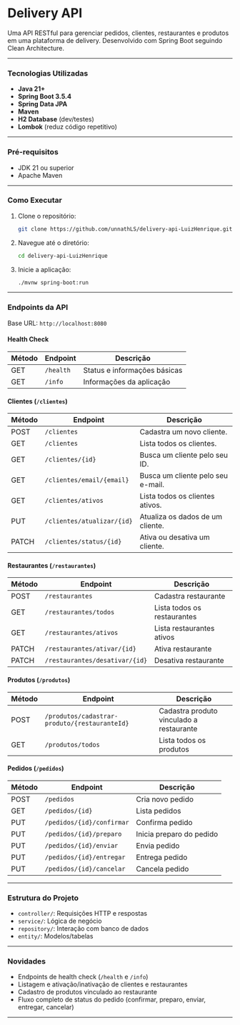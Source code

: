 # Delivery API

Uma API RESTful para gerenciar pedidos, clientes, restaurantes e produtos em uma plataforma de delivery. Desenvolvido com Spring Boot seguindo Clean Architecture.

---

### **Tecnologias Utilizadas**

- **Java 21+**
- **Spring Boot 3.5.4**
- **Spring Data JPA**
- **Maven**
- **H2 Database** (dev/testes)
- **Lombok** (reduz código repetitivo)

---

### **Pré-requisitos**

- JDK 21 ou superior
- Apache Maven

---

### **Como Executar**

1. Clone o repositório:
   ```bash
   git clone https://github.com/unnathLS/delivery-api-LuizHenrique.git
   ```
2. Navegue até o diretório:
   ```bash
   cd delivery-api-LuizHenrique
   ```
3. Inicie a aplicação:
   ```bash
   ./mvnw spring-boot:run
   ```

---

### **Endpoints da API**

Base URL: `http://localhost:8080`

#### **Health Check**

| Método | Endpoint  | Descrição                    |
| ------ | --------- | ---------------------------- |
| GET    | `/health` | Status e informações básicas |
| GET    | `/info`   | Informações da aplicação     |

#### **Clientes (`/clientes`)**

| Método | Endpoint                   | Descrição                         |
| ------ | -------------------------- | --------------------------------- |
| POST   | `/clientes`                | Cadastra um novo cliente.         |
| GET    | `/clientes`                | Lista todos os clientes.          |
| GET    | `/clientes/{id}`           | Busca um cliente pelo seu ID.     |
| GET    | `/clientes/email/{email}`  | Busca um cliente pelo seu e-mail. |
| GET    | `/clientes/ativos`         | Lista todos os clientes ativos.   |
| PUT    | `/clientes/atualizar/{id}` | Atualiza os dados de um cliente.  |
| PATCH  | `/clientes/status/{id}`    | Ativa ou desativa um cliente.     |

#### **Restaurantes (`/restaurantes`)**

| Método | Endpoint                       | Descrição                   |
| ------ | ------------------------------ | --------------------------- |
| POST   | `/restaurantes`                | Cadastra restaurante        |
| GET    | `/restaurantes/todos`          | Lista todos os restaurantes |
| GET    | `/restaurantes/ativos`         | Lista restaurantes ativos   |
| PATCH  | `/restaurantes/ativar/{id}`    | Ativa restaurante           |
| PATCH  | `/restaurantes/desativar/{id}` | Desativa restaurante        |

#### **Produtos (`/produtos`)**

| Método | Endpoint                                      | Descrição                                |
| ------ | --------------------------------------------- | ---------------------------------------- |
| POST   | `/produtos/cadastrar-produto/{restauranteId}` | Cadastra produto vinculado a restaurante |
| GET    | `/produtos/todos`                             | Lista todos os produtos                  |

#### **Pedidos (`/pedidos`)**

| Método | Endpoint                  | Descrição                |
| ------ | ------------------------- | ------------------------ |
| POST   | `/pedidos`                | Cria novo pedido         |
| GET    | `/pedidos/{id}`           | Lista pedidos            |
| PUT    | `/pedidos/{id}/confirmar` | Confirma pedido          |
| PUT    | `/pedidos/{id}/preparo`   | Inicia preparo do pedido |
| PUT    | `/pedidos/{id}/enviar`    | Envia pedido             |
| PUT    | `/pedidos/{id}/entregar`  | Entrega pedido           |
| PUT    | `/pedidos/{id}/cancelar`  | Cancela pedido           |

---

### **Estrutura do Projeto**

- `controller/`: Requisições HTTP e respostas
- `service/`: Lógica de negócio
- `repository/`: Interação com banco de dados
- `entity/`: Modelos/tabelas

---

### **Novidades**

- Endpoints de health check (`/health` e `/info`)
- Listagem e ativação/inativação de clientes e restaurantes
- Cadastro de produtos vinculado ao restaurante
- Fluxo completo de status do pedido (confirmar, preparo, enviar, entregar, cancelar)

---

